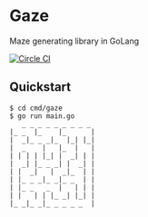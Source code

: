 # Gaze
Maze generating library in GoLang

[![Circle CI](https://circleci.com/gh/wliao008/gaze.png?style=shield)](https://circleci.com/gh/wliao008/gaze)

## Quickstart
```
$ cd cmd/gaze
$ go run main.go
   _ _ _ _ _ _ _ _ _
|_ _  |_    |_      |
|  _|_ _ _|_  |_| |_|
|  _    |   |_  |   |
| | | | |_| |  _| | |
|  _| |_ _ _| |  _| |
| |  _|   |  _|_  | |
| |_ _ _|_ _|_ _  | |
| |_ _   _  |   | | |
| |   | | |_ _| |_| |
|_ _|_ _|_ _ _ _ _  |
```